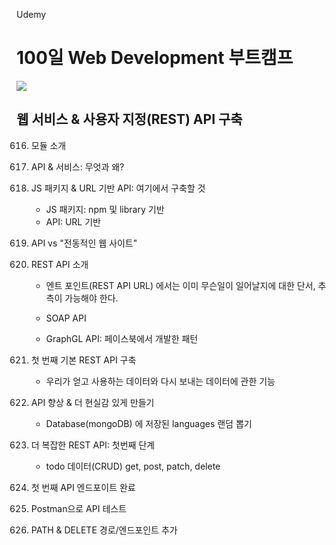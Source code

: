 Udemy

# 100일 Web Development 부트캠프

[<img src="https://img.shields.io/badge/github-%23121011.svg?style=for-the-badge&logo=github&logoColor=white" />](https://github.com/academind/100-days-of-web-development/)

## 웹 서비스 & 사용자 지정(REST) API 구축

616. 모듈 소개
617. API & 서비스: 무엇과 왜?
618. JS 패키지 & URL 기반 API: 여기에서 구축할 것
     - JS 패키지: npm 및 library 기반
     - API: URL 기반
619. API vs "전동적인 웹 사이트"
620. REST API 소개

     - 엔트 포인트(REST API URL) 에서는 이미 무슨일이 일어날지에 대한 단서, 추측이 가능해야 한다.

     - SOAP API
     - GraphGL API: 페이스북에서 개발한 패턴

621. 첫 번째 기본 REST API 구축

     - 우리가 얻고 사용하는 데이터와 다시 보내는 데이터에 관한 기능

622. API 향상 & 더 현실감 있게 만들기

     - Database(mongoDB) 에 저장된 languages 랜덤 뽑기

623. 더 복잡한 REST API: 첫번째 단계

     - todo 데이터(CRUD) get, post, patch, delete

624. 첫 번째 API 엔드포이트 완료
625. Postman으로 API 테스트
626. PATH & DELETE 경로/엔드포인트 추가
